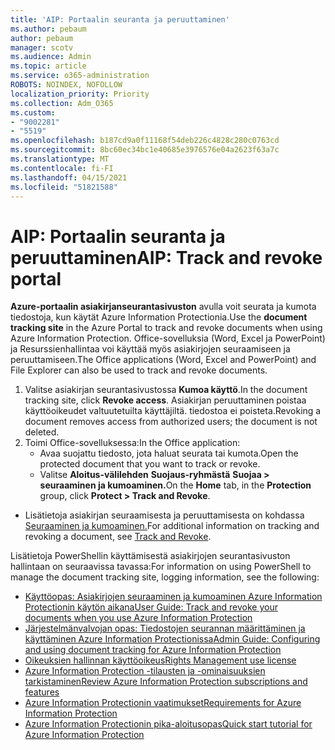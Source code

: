 ```yaml
---
title: 'AIP: Portaalin seuranta ja peruuttaminen'
ms.author: pebaum
author: pebaum
manager: scotv
ms.audience: Admin
ms.topic: article
ms.service: o365-administration
ROBOTS: NOINDEX, NOFOLLOW
localization_priority: Priority
ms.collection: Adm_O365
ms.custom:
- "9002281"
- "5519"
ms.openlocfilehash: b187cd9a0f11168f54deb226c4828c280c0763cd
ms.sourcegitcommit: 8bc60ec34bc1e40685e3976576e04a2623f63a7c
ms.translationtype: MT
ms.contentlocale: fi-FI
ms.lasthandoff: 04/15/2021
ms.locfileid: "51821588"
---
```

# <a name="aip-track-and-revoke-portal"></a><span data-ttu-id="e9363-102">AIP: Portaalin seuranta ja peruuttaminen</span><span class="sxs-lookup"><span data-stu-id="e9363-102">AIP: Track and revoke portal</span></span>

<span data-ttu-id="e9363-103">**Azure-portaalin asiakirjanseurantasivuston** avulla voit seurata ja kumota tiedostoja, kun käytät Azure Information Protectionia.</span><span class="sxs-lookup"><span data-stu-id="e9363-103">Use the **document tracking site** in the Azure Portal to track and revoke documents when using Azure Information Protection.</span></span> <span data-ttu-id="e9363-104">Office-sovelluksia (Word, Excel ja PowerPoint) ja Resurssienhallintaa voi käyttää myös asiakirjojen seuraamiseen ja peruuttamiseen.</span><span class="sxs-lookup"><span data-stu-id="e9363-104">The Office applications (Word, Excel and PowerPoint) and File Explorer can also be used to track and revoke documents.</span></span>

1. <span data-ttu-id="e9363-105">Valitse asiakirjan seurantasivustossa **Kumoa käyttö**.</span><span class="sxs-lookup"><span data-stu-id="e9363-105">In the document tracking site, click **Revoke access**.</span></span> <span data-ttu-id="e9363-106">Asiakirjan peruuttaminen poistaa käyttöoikeudet valtuutetuilta käyttäjiltä. tiedostoa ei poisteta.</span><span class="sxs-lookup"><span data-stu-id="e9363-106">Revoking a document removes access from authorized users; the document is not deleted.</span></span>
2. <span data-ttu-id="e9363-107">Toimi Office-sovelluksessa:</span><span class="sxs-lookup"><span data-stu-id="e9363-107">In the Office application:</span></span>
    - <span data-ttu-id="e9363-108">Avaa suojattu tiedosto, jota haluat seurata tai kumota.</span><span class="sxs-lookup"><span data-stu-id="e9363-108">Open the protected document that you want to track or revoke.</span></span>
    - <span data-ttu-id="e9363-109">Valitse **Aloitus-välilehden** **Suojaus-ryhmästä** **Suojaa > seuraaminen ja kumoaminen.**</span><span class="sxs-lookup"><span data-stu-id="e9363-109">On the **Home** tab, in the **Protection** group, click **Protect > Track and Revoke**.</span></span>

- <span data-ttu-id="e9363-110">Lisätietoja asiakirjan seuraamisesta ja peruuttamisesta on kohdassa [Seuraaminen ja kumoaminen.](https://docs.microsoft.com/azure/information-protection/rms-client/client-track-revoke)</span><span class="sxs-lookup"><span data-stu-id="e9363-110">For additional information on tracking and revoking a document, see [Track and Revoke](https://docs.microsoft.com/azure/information-protection/rms-client/client-track-revoke).</span></span>

<span data-ttu-id="e9363-111">Lisätietoja PowerShellin käyttämisestä asiakirjojen seurantasivuston hallintaan on seuraavissa tavassa:</span><span class="sxs-lookup"><span data-stu-id="e9363-111">For information on using PowerShell to manage the document tracking site, logging information, see the following:</span></span>
- [<span data-ttu-id="e9363-112">Käyttöopas: Asiakirjojen seuraaminen ja kumoaminen Azure Information Protectionin käytön aikana</span><span class="sxs-lookup"><span data-stu-id="e9363-112">User Guide: Track and revoke your documents when you use Azure Information Protection</span></span>](https://docs.microsoft.com/azure/information-protection/rms-client/client-track-revoke)
- [<span data-ttu-id="e9363-113">Järjestelmänvalvojan opas: Tiedostojen seurannan määrittäminen ja käyttäminen Azure Information Protectionissa</span><span class="sxs-lookup"><span data-stu-id="e9363-113">Admin Guide: Configuring and using document tracking for Azure Information Protection</span></span>](https://docs.microsoft.com/azure/information-protection/rms-client/client-admin-guide-document-tracking)
- [<span data-ttu-id="e9363-114">Oikeuksien hallinnan käyttöoikeus</span><span class="sxs-lookup"><span data-stu-id="e9363-114">Rights Management use license</span></span>](https://docs.microsoft.com/azure/information-protection/configure-usage-rights#rights-management-use-license)
- [<span data-ttu-id="e9363-115">Azure Information Protection -tilausten ja -ominaisuuksien tarkistaminen</span><span class="sxs-lookup"><span data-stu-id="e9363-115">Review Azure Information Protection subscriptions and features</span></span>](https://azure.microsoft.com/pricing/details/information-protection)
- [<span data-ttu-id="e9363-116">Azure Information Protectionin vaatimukset</span><span class="sxs-lookup"><span data-stu-id="e9363-116">Requirements for Azure Information Protection</span></span>](https://docs.microsoft.com/azure/information-protection/get-started/requirements)
- [<span data-ttu-id="e9363-117">Azure Information Protectionin pika-aloitusopas</span><span class="sxs-lookup"><span data-stu-id="e9363-117">Quick start tutorial for Azure Information Protection</span></span>](https://docs.microsoft.com/azure/information-protection/get-started/infoprotect-quick-start-tutorial)
